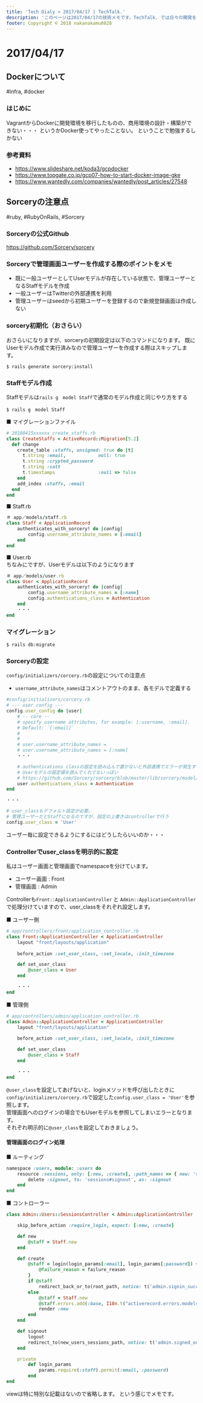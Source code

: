 ```yaml
---
title: 'Tech Dialy > 2017/04/17 | TechTalk.'
description: 'このページは2017/04/17の技術メモです。TechTalk. では日々の開発を個人メモとして残しています。将来に向けて技術ノウハウを蓄積することを目的とします。'
footer: Copyright © 2018 nakanakamu0828
---
```

# 2017/04/17

## Dockerについて
#infra, #docker

### はじめに
VagrantからDockerに開発環境を移行したものの、商用環境の設計・構築ができない・・・
というかDocker使ってやったことない。
ということで勉強するしかない

### 参考資料
* https://www.slideshare.net/koda3/gcpdocker
* https://www.topgate.co.jp/gcp07-how-to-start-docker-image-gke
* https://www.wantedly.com/companies/wantedly/post_articles/27548


## Sorceryの注意点
#ruby, #RubyOnRails, #Sorcery

### Sorceryの公式Github
https://github.com/Sorcery/sorcery

### Sorceryで管理画面ユーザーを作成する際のポイントをメモ

* 既に一般ユーザーとしてUserモデルが存在している状態で、管理ユーザーとなるStaffモデルを作成
* 一般ユーザーはTwitterの外部連携を利用
* 管理ユーザーはseedから初期ユーザーを登録するので新規登録画面は作成しない

### sorcery初期化（おさらい）
おさらいになりますが、sorceryの初期設定は以下のコマンドになります。
既にUserモデル作成で実行済みなので管理ユーザーを作成する際はスキップします。
```
$ rails generate sorcery:install
```

### Staffモデル作成
Staffモデルは`rails g　model Staff`で通常のモデル作成と同じやり方をする

```
$ rails g　model Staff
```


■ マイグレーションファイル
```ruby
# 20180415xxxxxx_create_staffs.rb
class CreateStaffs < ActiveRecord::Migration[5.2]
  def change
    create_table :staffs, unsigned: true do |t|
      t.string :email,            null: true
      t.string :crypted_password
      t.string :salt
      t.timestamps                :null => false
    end
    add_index :staffs, :email
  end
end
```

■ Staff.rb
```ruby
＃ app／models/staff.rb
class Staff < ApplicationRecord
    authenticates_with_sorcery! do |config|
        config.username_attribute_names = [:email]
    end
end
```

■ User.rb  
ちなみにですが、Userモデルは以下のようになります
```ruby
＃ app／models/user.rb
class User < ApplicationRecord
    authenticates_with_sorcery! do |config|
        config.username_attribute_names = [:name]
        config.authentications_class = Authentication
    end
    ・・・
end
```


### マイグレーション

```
$ rails db:migrate
```

### Sorceryの設定
`config/initializers/corcery.rb`の設定についての注意点
* `username_attribute_names`はコメントアウトのまま、各モデルで定義する

```ruby
#config/initializers/corcery.rb
# --- user config ---
config.user_config do |user|
    # -- core --
    # specify username attributes, for example: [:username, :email].
    # Default: `[:email]`
    #
    # 
    # user.username_attribute_names =
    # user.username_attribute_names = [:name]
    ・・・

    # authentications_classの設定を読み込んで置かないと外部連携でエラーが発生する
    # Userモデルの設定値を読んでくれてないっぽい
    # https://github.com/Sorcery/sorcery/blob/master/lib/sorcery/model/submodules/external.rb
    user.authentications_class = Authentication
end

・・・

# user_classもデフォルト設定が必要。
# 管理ユーザーだとStaffになるのですが、設定の上書きはcontrollerで行う
config.user_class = 'User'
```

ユーザー毎に設定できるようにするにはどうしたらいいのか・・・


### Controllerでuser_classを明示的に設定
私はユーザー画面と管理画面でnamespaceを分けています。  

* ユーザー画面 : Front
* 管理画面 : Admin

Controllerも`Front::ApplicationController` と `Admin::ApplicationController` で処理分けていますので、user_classをそれぞれ設定します。

■ ユーザー側
```ruby
# app/controllers/front/application_controller.rb
class Front::ApplicationController < ApplicationController
    layout "front/layouts/application"
  
    before_action :set_user_class, :set_locale, :init_timezone

    def set_user_class
        @user_class = User
    end

    ・・・
end
```

■ 管理側
```ruby
# app/controllers/admin/application_controller.rb
class Admin::ApplicationController < ApplicationController
    layout "front/layouts/application"
  
    before_action :set_user_class, :set_locale, :init_timezone

    def set_user_class
        @user_class = Staff
    end

    ・・・
end
```

`@user_class`を設定してあげないと、loginメソッドを呼び出したときに`config/initializers/corcery.rb`で設定した`config.user_class = 'User'`を参照します。  
管理画面へのログインの場合でもUserモデルを参照してしまいエラーとなります。  
それぞれ明示的に`@user_class`を設定しておきましょう。  


#### 管理画面のログイン処理
■ ルーティング
```ruby
namespace :users, module: :users do
    resource :sessions, only: [:new, :create], :path_names => { new: 'signin' } do
        delete :signout, to: 'sessions#signout', as: :signout
    end
end
```

■ コントローラー
```ruby
class Admin::Users::SessionsController < Admin::ApplicationController

    skip_before_action :require_login, expect: [:new, :create]

    def new
        @staff = Staff.new
    end

    def create
        @staff = login(login_params[:email], login_params[:password]) { |u, failure_reason|
            @failure_reason = failure_reason
        }
        if @staff
            redirect_back_or_to(root_path, notice: t('admin.signin_successful'))
        else
            @staff = Staff.new
            @staff.errors.add(:base, I18n.t("activerecord.errors.models.staff.base.#{@failure_reason.to_s}"))
            render :new
        end
    end

    def signout
        logout
        redirect_to(new_users_sessions_path, notice: t('admin.signed_out'))
    end

    private
        def login_params
            params.require(:staff).permit(:email, :password)
        end
end
```

viewは特に特別な記載はないので省略します。
という感じでメモです。

